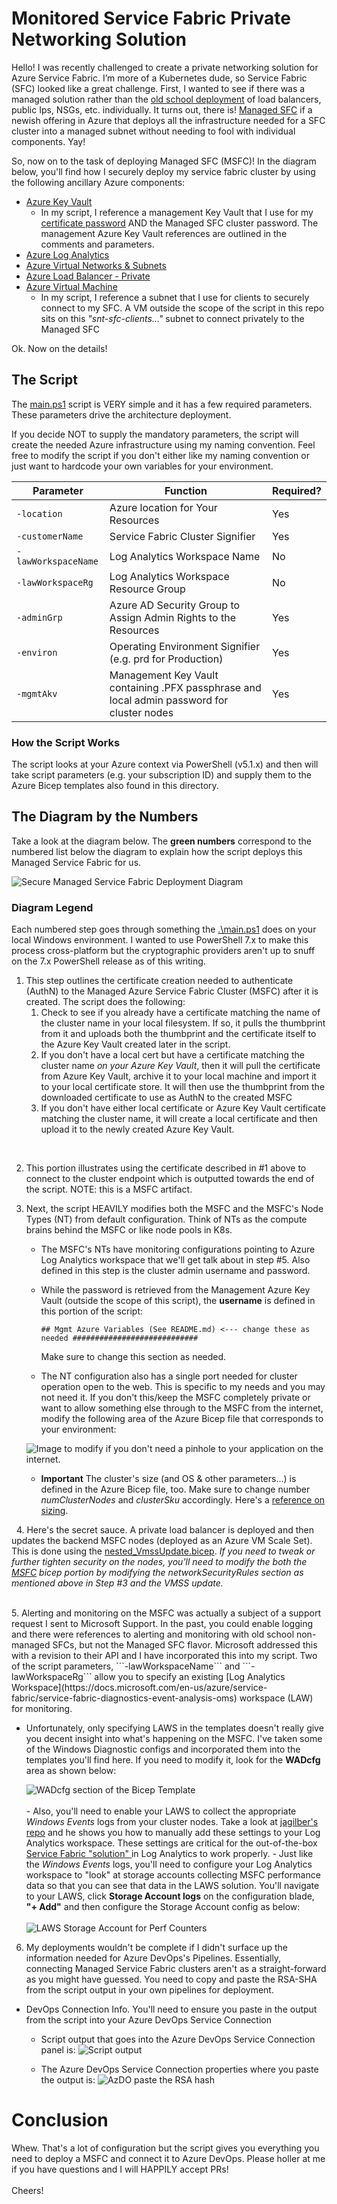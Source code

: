 # Monitored Service Fabric Private Networking Solution
Hello! I was recently challenged to create a private networking solution for Azure Service Fabric. I’m more of a Kubernetes dude, so Service Fabric (SFC) looked like a great challenge.
First, I wanted to see if there was a managed solution rather than the [old school deployment](https://docs.microsoft.com/en-us/azure/service-fabric/service-fabric-overview) of load balancers, public Ips, NSGs, etc. individually. It turns out, there is! [Managed SFC](https://docs.microsoft.com/en-us/azure/service-fabric/overview-managed-cluster) if a newish offering in Azure that deploys all the infrastructure needed for a SFC cluster into a managed subnet without needing to fool with individual components. Yay! 

So, now on to the task of deploying Managed SFC (MSFC)! In the diagram below, you'll find how I securely deploy my service fabric cluster by using the following ancillary Azure components: 

- [Azure Key Vault](https://docs.microsoft.com/en-us/azure/key-vault/)
    - In my script, I reference a management Key Vault that I use for my [certificate password](https://www.sslmarket.com/ssl/how-to-create-an-pfx-file) AND the Managed SFC cluster password. The management Azure Key Vault references are outlined in the comments and parameters.
- [Azure Log Analytics](https://docs.microsoft.com/en-us/azure/azure-monitor/logs/data-platform-logs)
- [Azure Virtual Networks & Subnets](https://docs.microsoft.com/en-us/azure/virtual-network/)
- [Azure Load Balancer - Private](https://docs.microsoft.com/en-us/azure/load-balancer/)
- [Azure Virtual Machine](https://docs.microsoft.com/en-us/azure/virtual-machines/) 
    - In my script, I reference a subnet that I use for clients to securely connect to my SFC. A VM outside the scope of the script in this repo sits on this *"snt-sfc-clients..."* subnet to connect privately to the Managed SFC

Ok. Now on the details!

## The Script
The [main.ps1](main.ps1) script is VERY simple and it has a few required parameters. These parameters drive the architecture deployment. 

If you decide NOT to supply the mandatory parameters, the script will create the needed Azure infrastructure using my naming convention. Feel free to modify the script if you don't either like my naming convention or just want to hardcode your own variables for your environment.

|Parameter |Function |Required?
---| ---| ---|
|`-location`|Azure location for Your Resources |Yes 
|`-customerName`|Service Fabric Cluster Signifier |Yes
|`-lawWorkspaceName`| Log Analytics Workspace Name | No
|`-lawWorkspaceRg`| Log Analytics Workspace Resource Group | No
|`-adminGrp`| Azure AD Security Group to Assign Admin Rights to the Resources | Yes
|`-environ`| Operating Environment Signifier (e.g. prd for Production) | Yes
|`-mgmtAkv`| Management Key Vault containing .PFX passphrase and local admin password for cluster nodes| Yes

### How the Script Works
The script looks at your Azure context via PowerShell (v5.1.x) and then will take script parameters (e.g. your subscription ID) and supply them to the Azure Bicep templates also found in this directory.

## The Diagram by the Numbers
Take a look at the diagram below. The **green numbers** correspond to the numbered list below the diagram to explain how the script deploys this Managed Service Fabric for us.

![Secure Managed Service Fabric Deployment Diagram](./media/Service%20Fabric-Infra.jpg)

### **Diagram Legend**
Each numbered step goes through something the [.\main.ps1](main.ps1) does on your local Windows environment. I wanted to use PowerShell 7.x to make this process cross-platform but the cryptographic providers aren't up to snuff on the 7.x PowerShell release as of this writing.

1. This step outlines the certificate creation needed to authenticate (AuthN) to the Managed Azure Service Fabric Cluster (MSFC) after it is created. The script does the following:
    1. Check to see if you already have a certificate matching the name of the cluster name in your local filesystem. If so, it pulls the thumbprint from it and uploads both the thumbprint and the certificate itself to the Azure Key Vault created later in the script.
    2. If you don't have a local cert but have a certificate matching the cluster name *on your Azure Key Vault*, then it will pull the certificate from Azure Key Vault, archive it to your local machine and import it to your local certificate store. It will then use the thumbprint from the downloaded certificate to use as AuthN to the created MSFC 
    3. If you don't have either local certificate or Azure Key Vault certificate matching the cluster name, it will create a local certificate and then upload it to the newly created Azure Key Vault.&nbsp;

<br>

2.  This portion illustrates using the certificate described in #1 above to connect to the cluster endpoint which is outputted towards the end of the script. NOTE: this is a MSFC artifact. 
&nbsp;
3. Next, the script HEAVILY modifies both the MSFC and the MSFC's Node Types (NT) from default configuration. Think of NTs as the compute brains behind the MSFC or like node pools in K8s. 
    - The MSFC's NTs have monitoring configurations pointing to Azure Log Analytics workspace that we'll get talk about in step #5. Also defined in this step is the cluster admin username and password. 
    - While the password is retrieved from the Management Azure Key Vault (outside the scope of this script), the **username** is defined in this portion of the script:

        ``## Mgmt Azure Variables (See README.md) <--- change these as needed ############################``

        Make sure to change this section as needed.
    - The NT configuration also has a single port needed for cluster operation open to the web. This is specific to my needs and you may not need it. If you don't this/keep the MSFC completely private or want to allow something else through to the MSFC from the internet, modify the following area of the Azure Bicep file that corresponds to your environment:

    ![Image to modify if you don't need a pinhole to your application on the internet.](./media/NSG4MSFC.jpg)
    
    - **Important** The cluster's size (and OS & other parameters...) is defined in the Azure Bicep file, too. Make sure to change number *numClusterNodes* and *clusterSku* accordingly. Here's a [reference on sizing](https://docs.microsoft.com/en-us/azure/service-fabric/overview-managed-cluster#service-fabric-managed-cluster-skus).

&nbsp;
4. Here's the secret sauce. A private load balancer is deployed and then updates the backend MSFC nodes (deployed as an Azure VM Scale Set). This is done using the [nested_VmssUpdate.bicep](./ilb/nested_VmssUpdate.bicep). *If you need to tweak or further tighten security on the nodes, you'll need to modify the both the [MSFC](./sf/sfmanaged-tst.bicep) bicep portion by modifying the networkSecurityRules section as mentioned above in Step #3 and the VMSS update.*
   
<br>
5. Alerting and monitoring on the MSFC was actually a subject of a support request I sent to Microsoft Support. In the past, you could enable logging and there were references to alerting and monitoring with old school non-managed SFCs, but not the Managed SFC flavor. Microsoft addressed this with a revision to their API and I have incorporated this into my script. Two of the script parameters, ```-lawWorkspaceName``` and ```-lawWorkspaceRg``` allow you to specify an existing [Log Analytics Workspace](https://docs.microsoft.com/en-us/azure/service-fabric/service-fabric-diagnostics-event-analysis-oms) workspace (LAW) for monitoring.  
   
   - Unfortunately, only specifying LAWS in the templates doesn't really give you decent insight into what's happening on the MSFC. I've taken some of the Windows Diagnostic configs and incorporated them into the templates you'll find here. If you need to modify it, look for the **WADcfg** area as shown below:

        ![WADcfg section of the Bicep Template](./media/WADcfg.jpg)   <br> <br> 
    - Also, you'll need to enable your LAWS to collect the appropriate *Windows Events* logs from your cluster nodes. Take a look at [jagilber's repo](https://github.com/jagilber) and he shows you how to manually add these settings to your Log Analytics workspace. These settings are critical for the out-of-the-box [Service Fabric "solution" ](https://docs.microsoft.com/en-us/azure/service-fabric/service-fabric-diagnostics-event-analysis-oms)in Log Analytics to work properly.
    - Just like the *Windows Events* logs, you'll need to configure your Log Analytics workspace to "look" at storage accounts collecting MSFC performance data so that you can see that data in the LAWS solution. You'll navigate to your LAWS, click **Storage Account logs** on the configuration blade, **"+ Add"** and then configure the Storage Account config as below:
    <br>
    <br>
    ![LAWS Storage Account for Perf Counters](./media/LAWS-StoAcct.jpg)

6. My deployments wouldn't be complete if I didn't surface up the information needed for Azure DevOps's Pipelines. Essentially, connecting Managed Service Fabric clusters aren't as a straight-forward as you might have guessed. You need to copy and paste the RSA-SHA from the script output in your own pipelines for deployment.

- DevOps Connection Info. You'll need to ensure you paste in the output from the script into your Azure DevOps Service Connection
    - Script output that goes into the Azure DevOps Service Connection panel is:
    ![Script output](./media/rsaScriptOutput.jpg)
    
    - The Azure DevOps Service Connection properties where you paste the output is:
    ![AzDO paste the RSA hash](./media/DevOpsConnection.jpg)
&nbsp;

# Conclusion
Whew. That's a lot of configuration but the script gives you everything you need to deploy a MSFC and connect it to Azure DevOps. Please holler at me if you have questions and I will HAPPILY accept PRs! 
&nbsp; <br> <br>
Cheers!





